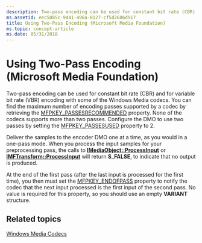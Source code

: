 ```yaml
---
description: Two-pass encoding can be used for constant bit rate (CBR) and for variable bit rate (VBR) encoding with some of the Windows Media codecs.
ms.assetid: eec5085c-9441-496a-8127-cf5d2686d917
title: Using Two-Pass Encoding (Microsoft Media Foundation)
ms.topic: concept-article
ms.date: 05/31/2018
---
```


# Using Two-Pass Encoding (Microsoft Media Foundation)

Two-pass encoding can be used for constant bit rate (CBR) and for variable bit rate (VBR) encoding with some of the Windows Media codecs. You can find the maximum number of encoding passes supported by a codec by retrieving the [MFPKEY\_PASSESRECOMMENDED](mfpkey-passesrecommendedproperty.md) property. None of the codecs supports more than two passes. Configure the DMO to use two passes by setting the [MFPKEY\_PASSESUSED](mfpkey-passesusedproperty.md) property to 2.

Deliver the samples to the encoder DMO one at a time, as you would in a one-pass mode. When you process the input samples for your preprocessing pass, the calls to [**IMediaObject::ProcessInput**](/previous-versions/windows/desktop/api/mediaobj/nf-mediaobj-imediaobject-processinput) or [**IMFTransform::ProcessInput**](/windows/desktop/api/mftransform/nf-mftransform-imftransform-processinput) will return **S\_FALSE**, to indicate that no output is produced.

At the end of the first pass (after the last input is processed for the first time), you then must set the [MFPKEY\_ENDOFPASS](mfpkey-endofpassproperty.md) property to notify the codec that the next input processed is the first input of the second pass. No value is required for this property, so you should use an empty **VARIANT** structure.

## Related topics

<dl> <dt>

[Windows Media Codecs](windows-media-codecs.md)
</dt> </dl>

 

 
